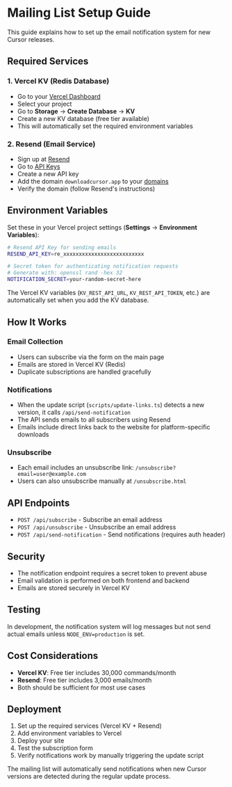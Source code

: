 # Mailing List Setup Guide

This guide explains how to set up the email notification system for new Cursor releases.

## Required Services

### 1. Vercel KV (Redis Database)

- Go to your [Vercel Dashboard](https://vercel.com/dashboard)
- Select your project
- Go to **Storage** → **Create Database** → **KV**
- Create a new KV database (free tier available)
- This will automatically set the required environment variables

### 2. Resend (Email Service)

- Sign up at [Resend](https://resend.com)
- Go to [API Keys](https://resend.com/api-keys)
- Create a new API key
- Add the domain `downloadcursor.app` to your [domains](https://resend.com/domains)
- Verify the domain (follow Resend's instructions)

## Environment Variables

Set these in your Vercel project settings (**Settings** → **Environment Variables**):

```bash
# Resend API Key for sending emails
RESEND_API_KEY=re_xxxxxxxxxxxxxxxxxxxxxxxxxx

# Secret token for authenticating notification requests
# Generate with: openssl rand -hex 32
NOTIFICATION_SECRET=your-random-secret-here
```

The Vercel KV variables (`KV_REST_API_URL`, `KV_REST_API_TOKEN`, etc.) are automatically set when you add the KV database.

## How It Works

### Email Collection

- Users can subscribe via the form on the main page
- Emails are stored in Vercel KV (Redis)
- Duplicate subscriptions are handled gracefully

### Notifications

- When the update script (`scripts/update-links.ts`) detects a new version, it calls `/api/send-notification`
- The API sends emails to all subscribers using Resend
- Emails include direct links back to the website for platform-specific downloads

### Unsubscribe

- Each email includes an unsubscribe link: `/unsubscribe?email=user@example.com`
- Users can also unsubscribe manually at `/unsubscribe.html`

## API Endpoints

- `POST /api/subscribe` - Subscribe an email address
- `POST /api/unsubscribe` - Unsubscribe an email address
- `POST /api/send-notification` - Send notifications (requires auth header)

## Security

- The notification endpoint requires a secret token to prevent abuse
- Email validation is performed on both frontend and backend
- Emails are stored securely in Vercel KV

## Testing

In development, the notification system will log messages but not send actual emails unless `NODE_ENV=production` is set.

## Cost Considerations

- **Vercel KV**: Free tier includes 30,000 commands/month
- **Resend**: Free tier includes 3,000 emails/month
- Both should be sufficient for most use cases

## Deployment

1. Set up the required services (Vercel KV + Resend)
2. Add environment variables to Vercel
3. Deploy your site
4. Test the subscription form
5. Verify notifications work by manually triggering the update script

The mailing list will automatically send notifications when new Cursor versions are detected during the regular update process.
